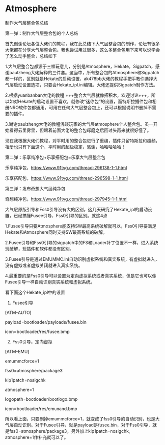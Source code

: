 # Atmosphere
制作大气层整合包总结

第一弹：制作大气层整合包的个人总结

首先谢谢论坛各位大佬们的教程，我在此总结下大气层整合包的制作，论坛有很多大佬都在分享大气层整合包，我也尝试用过很多，这么多整合包用下来可以说学会了怎么动手整合，总结如下

1.大气层整合包都源于三样玩意儿，分别是Atmosphere，Hekate，Sigpatch，感谢paulzheng大佬解释的三件套。这当中，所有整合包的Atmosphere和Sigpatch都一样的，区别就是Hekate的启动设置，ak478bb大佬的教程手把手教你选择大气层启动设置选项，只要会Hekate_ipl.ini编辑。大佬还提供Sigpatch制作方法。

2.根据yuanbanban大佬的教程 +++整合大气层就像搭积木，欢迎讨论+++，所以如对Hekate的启动设置不喜欢，就修改“迷你包”的设置，而特斯拉插件包和相册NRO软件包都通用，可用在任何大气层整合包上，还可以根据说明书删掉不需要的插件。

3.谢谢paulzheng大佬的教程浅谈玩家的大气层atmosphere个人整合包。虽一开始看得云里雾里，但跟着前面大佬的整合包琢磨之后回过头再来就很好懂了。

现在我根据大佬们教程，对平时用的整合包进行了重编，插件只留特斯拉和超频，相册也只有下面这个，平时用的超级稳定，感谢，哈哈哈哈哈！

第二弹：乐享纯净包+乐享搭配包=乐享大气层整合包

乐享纯净包，https://www.91tvg.com/thread-296138-1-1.html

乐享搭配包，https://www.91tvg.com/thread-296598-1-1.html

第三弹：发布奇想大气层纯净包

奇想纯净包，https://www.91tvg.com/thread-297945-1-1.html

大气层原版引导和Fss0引导没有大的区别，这几天研究了Hekate_ipl的启动设置，已经搞懂Fusee引导，Fss0引导的区别。就这4点

1.Fusee引导只要Atmosphere能支持SW最高系统破解就可以，Fss0引导要满足Hekate和Atmosphere同时支持SW最高系统的破解。

2.Fusee引导和Fss0引导的sigpatch中的FS和Loader补丁位置不一样，进入系统玩破解，玩插件和软件都没有区别。

3.Fusee引导是通过EMUMMC.ini自动识别虚拟系统和真实系统，有虚拟就进入，没有虚拟或者虚拟关闭就进入真实系统。

4.最重要的是Fss0引导可以设置为定向虚拟系统或者真实系统，但是它也可以像Fusee引导一样自动识别真实系统和虚拟系统。

看下面这个Hekate_ipl中的设置

1. Fusee引导

[ATM-AUTO]

payload=bootloader/payloads/fusee.bin

icon=bootloader/res/fusee.bmp

2. Fss0引导，定向虚拟

[ATM-EMU]

emummcforce=1

fss0=atmosphere/package3

kip1patch=nosigchk

atmosphere=1

logopath=bootloader/bootlogo.bmp

icon=bootloader/res/emunand.bmp

所以看上面，只要删掉emummcforce=1，就变成了fss0引导的自动识别，也是大气层自动识别。对于Fusee引导，就是payload是fusee.bin，对于Fss0引导，就是fss0=atmosphere/package3，另外加上kip1patch=nosigchk，atmosphere=1作补充就可以了。

